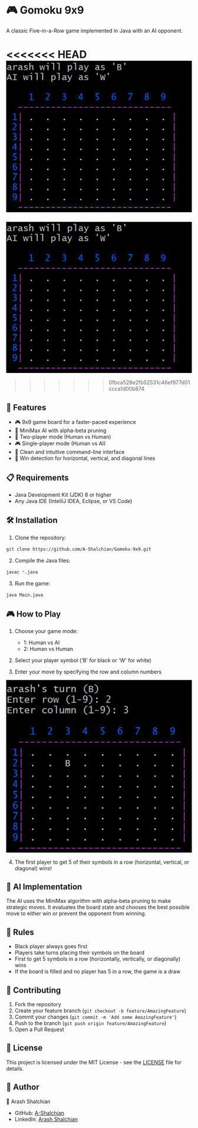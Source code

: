 # 🎮 Gomoku 9x9

A classic Five-in-a-Row game implemented in Java with an AI opponent. 

<<<<<<< HEAD
![Empty Gomoku board](/assets/starterBoard.png)
=======
![Empty Gomoku board](/assets/emptyBoard.png)
>>>>>>> 0fbca528e2fb52531c46ef977d01ccca1d00b874
## 🚀 Features

- 🎮 9x9 game board for a faster-paced experience
- 🤖 MiniMax AI with alpha-beta pruning
- 👥 Two-player mode (Human vs Human)
- 🎮 Single-player mode (Human vs AI)
- 🎨 Clean and intuitive command-line interface
- 🎯 Win detection for horizontal, vertical, and diagonal lines

## 📋 Requirements

- Java Development Kit (JDK) 8 or higher
- Any Java IDE (IntelliJ IDEA, Eclipse, or VS Code)

## 🛠️ Installation

1. Clone the repository:
```bash
git clone https://github.com/A-Shalchian/Gomoku-9x9.git
```

2. Compile the Java files:
```bash
javac *.java
```

3. Run the game:
```bash
java Main.java
```

## 🎮 How to Play

1. Choose your game mode:
   - 1: Human vs AI
   - 2: Human vs Human

2. Select your player symbol ('B' for black or 'W' for white)

3. Enter your move by specifying the row and column numbers

![players turn](/assets/playerTurn.png)

4. The first player to get 5 of their symbols in a row (horizontal, vertical, or diagonal) wins!


## 🤖 AI Implementation

The AI uses the MiniMax algorithm with alpha-beta pruning to make strategic moves. It evaluates the board state and chooses the best possible move to either win or prevent the opponent from winning.

## 📝 Rules

- Black player always goes first
- Players take turns placing their symbols on the board
- First to get 5 symbols in a row (horizontally, vertically, or diagonally) wins
- If the board is filled and no player has 5 in a row, the game is a draw

## 🤝 Contributing

1. Fork the repository
2. Create your feature branch (`git checkout -b feature/AmazingFeature`)
3. Commit your changes (`git commit -m 'Add some AmazingFeature'`)
4. Push to the branch (`git push origin feature/AmazingFeature`)
5. Open a Pull Request

## 📜 License

This project is licensed under the MIT License - see the [LICENSE](LICENSE) file for details.

## 👥 Author

👤 Arash Shalchian

- GitHub: [A-Shalchian](https://github.com/A-shalchian)
- LinkedIn: [Arash Shalchian](https://www.linkedin.com/in/a-shalchian/)
